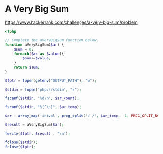 # A Very Big Sum

https://www.hackerrank.com/challenges/a-very-big-sum/problem

```php
<?php

// Complete the aVeryBigSum function below.
function aVeryBigSum($ar) {
    $sum = 0;
    foreach($ar as $value){
        $sum+=$value;
    }
    return $sum;
}

$fptr = fopen(getenv("OUTPUT_PATH"), "w");

$stdin = fopen("php://stdin", "r");

fscanf($stdin, "%d\n", $ar_count);

fscanf($stdin, "%[^\n]", $ar_temp);

$ar = array_map('intval', preg_split('/ /', $ar_temp, -1, PREG_SPLIT_NO_EMPTY));

$result = aVeryBigSum($ar);

fwrite($fptr, $result . "\n");

fclose($stdin);
fclose($fptr);

```

